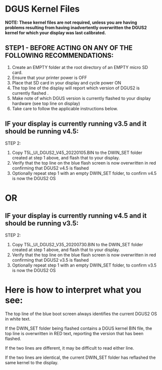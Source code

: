 # DGUS Kernel Files
**NOTE: These kernel files are not required, unless you are having problems resulting from having inadvertently overwritten the DGUS2 kernel for which your display was last calibrated.**

## STEP1 - BEFORE ACTING ON ANY OF THE FOLLOWING RECOMMENDATIONS:
1. Create an EMPTY folder at the root directory of an EMPTY micro SD card.
2. Ensure that your printer power is OFF
3. Place that SD card in your display and cycle power ON
4. The top line of the display will report which version of DGUS2 is currently flashed .  
4. Make note of which DGUS version is currently flashed to your display hardware (see top line on display)
5. Take care to follow the applicable instructions below.

## IF your display is currently running v3.5 and it should be running v4.5:
STEP 2: 
1. Copy T5L_UI_DGUS2_V45_20220105.BIN to the DWIN_SET folder created at step 1 above, and flash that to your display.
2. Verify that the top line on the blue flash screen is now overwritten in red confirming that DGUS2 v4.5 is flashed
3. Optionally repeat step 1 with an empty DWIN_SET folder, to confirm v4.5 is now the DGUS2 OS

# OR

## IF your display is currently running v4.5 and it should be running v3.5:
STEP 2: 
1. Copy T5L_UI_DGUS2_V35_20200730.BIN to the DWIN_SET folder created at step 1 above, and flash that to your display.
2. Verify that the top line on the blue flash screen is now overwritten in red confirming that DGUS2 v3.5 is flashed
3. Optionally repeat step 1 with an empty DWIN_SET folder, to confirm v3.5 is now the DGUS2 OS


# Here is how to interpret what you see:

The top line of the blue boot screen always identifies the current DGUS2 OS in white text.

If the DWIN_SET folder being flashed contains a DGUS kernel BIN file, the top line is overwritten in RED text, reporting the version that has been flashed.

If the two lines are different, it may be difficult to read either line.

If the two lines are identical, the current DWIN_SET folder has reflashed the same kernel to the display.
